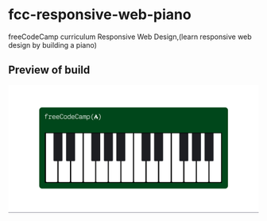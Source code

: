 # fcc-responsive-web-piano
freeCodeCamp curriculum Responsive Web Design,(learn responsive web design by building a piano)

## Preview of build

![image][def]

[def]:Preview-responsive-web-piano.PNG
